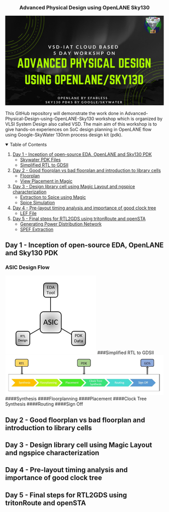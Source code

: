<h3 align="center"> Advanced Physical Design using OpenLANE Sky130</h3>

![](Images_Day_1/Advanced-Physical-Design-using-OpenLANE_Sky130_1.png)

This GitHub repository will demonstrate the work done in Advanced-Physical-Design-using-OpenLANE-Sky130 workshop which is organized by VLSI System Design also called VSD. The main aim of this workshop is to give hands-on experiences on SoC design planning in OpenLANE flow using Google-SkyWater 130nm process design kit (pdk).


<!-- TABLE OF CONTENTS -->
<details open="open">
  <summary>Table of Contents</summary>
  <ol>
    <li>
      <a href="##Day 1 - Inception of open-source EDA, OpenLANE and Sky130 PDK">Day 1 - Inception of open-source EDA, OpenLANE and Sky130 PDK</a>
      <ul>
        <li><a href="#skywater-pdk-files">Skywater PDK Files</a></li>
        <li><a href="#Simplified RTL to GDSII">Simplified RTL to GDSII</a></li>
      </ul>
      </li>
    <li>
      <a href="#Day 2 - Good floorplan vs bad floorplan and introduction to library cells">Day 2 - Good floorplan vs bad floorplan and introduction to library cells</a>
      <ul>
        <li><a href="#Floorplan">Floorplan</a></li>
        <li><a href="#View-Placement-in-Magic">View Placement in Magic</a></li>
      </ul>
    </li>
    <li>
      <a href="#Day 3 - Design library cell using Magic Layout and ngspice characterization">Day 3 - Design library cell using Magic Layout and ngspice characterization</a>
      <ul>
        <li><a href="#Extraction to Spice using Magic">Extraction to Spice using Magic</a></li>
        <li><a href="#Spice Simulation">Spice Simulation</a></li>
      </ul>
    </li>
    <li>
      <a href="#Day 4 - Pre-layout timing analysis and importance of good clock tree">Day 4 - Pre-layout timing analysis and importance of good clock tree</a>
      <ul>
        <li><a href="#LEF File">LEF File</a></li>    
      </ul>
    </li>
    <li>
      <a href="#Day 5 - Final steps for RTL2GDS using tritonRoute and openSTA">Day 5 - Final steps for RTL2GDS using tritonRoute and openSTA</a>
      <ul>
        <li><a href="#Generating Power Distribution Network">Generating Power Distribution Network</a></li>
        <li><a href="#SPEF Extraction">SPEF Extraction</a></li>
      </ul>
      </li>
    
  </ol>
  </details>

## Day 1 - Inception of open-source EDA, OpenLANE and Sky130 PDK
### ASIC Design Flow
![](Images_Day_1/ASIC.jpg)
###Simplified RTL to GDSII
![](Images_Day_1/RTL_GDSII.jpg)
####Synthesis
####Floorplanning
####Placement
####Clock Tree Synthesis 
####Routing
####Sign Off

## Day 2 - Good floorplan vs bad floorplan and introduction to library cells

## Day 3 - Design library cell using Magic Layout and ngspice characterization

## Day 4 - Pre-layout timing analysis and importance of good clock tree

## Day 5 - Final steps for RTL2GDS using tritonRoute and openSTA

